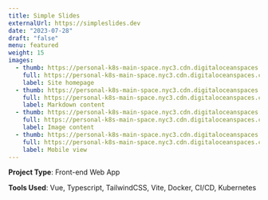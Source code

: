 ```yaml
---
title: Simple Slides
externalUrl: https://simpleslides.dev
date: "2023-07-28"
draft: "false"
menu: featured
weight: 15
images:
  - thumb: https://personal-k8s-main-space.nyc3.cdn.digitaloceanspaces.com/thecodeboss.dev/projects/simple-slides/thumbnail/simple-slides-1-th.jpg
    full: https://personal-k8s-main-space.nyc3.cdn.digitaloceanspaces.com/thecodeboss.dev/projects/simple-slides/full/simple-slides-1-full.png
    label: Site homepage
  - thumb: https://personal-k8s-main-space.nyc3.cdn.digitaloceanspaces.com/thecodeboss.dev/projects/simple-slides/thumbnail/simple-slides-2-th.jpg
    full: https://personal-k8s-main-space.nyc3.cdn.digitaloceanspaces.com/thecodeboss.dev/projects/simple-slides/full/simple-slides-2-full.png
    label: Markdown content
  - thumb: https://personal-k8s-main-space.nyc3.cdn.digitaloceanspaces.com/thecodeboss.dev/projects/simple-slides/thumbnail/simple-slides-3-th.jpg
    full: https://personal-k8s-main-space.nyc3.cdn.digitaloceanspaces.com/thecodeboss.dev/projects/simple-slides/full/simple-slides-3-full.jpg
    label: Image content
  - thumb: https://personal-k8s-main-space.nyc3.cdn.digitaloceanspaces.com/thecodeboss.dev/projects/simple-slides/thumbnail/simple-slides-4-th.jpg
    full: https://personal-k8s-main-space.nyc3.cdn.digitaloceanspaces.com/thecodeboss.dev/projects/simple-slides/full/simple-slides-4-full.png
    label: Mobile view
---
```

**Project Type**: Front-end Web App

**Tools Used**: Vue, Typescript, TailwindCSS, Vite, Docker, CI/CD, Kubernetes
